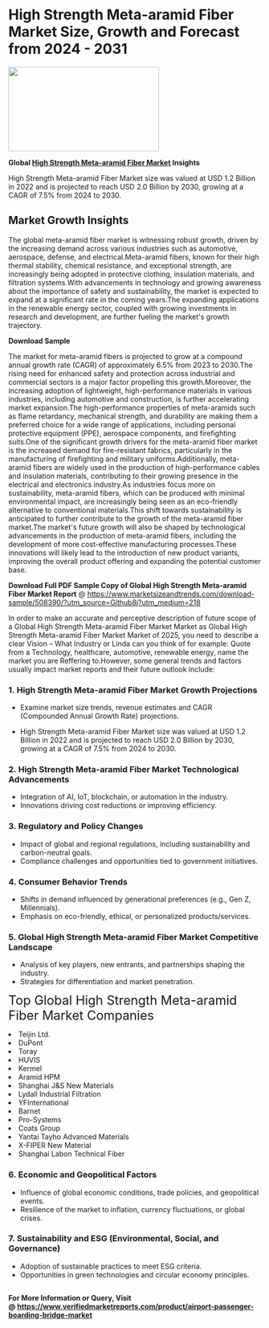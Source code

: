 <H1>High Strength Meta-aramid Fiber Market Size, Growth and Forecast from 2024 - 2031</H1><img class="aligncenter size-medium wp-image-584254" src="https://thirdeyenews.in/wp-content/uploads/2024/09/Global-Market-Research-300x168.jpeg" alt="" width="300" height="168" /><p><strong>Global&nbsp;<a href="https://www.marketsizeandtrends.com/download-sample/508390/?utm_source=Github8j?utm_medium=218">High Strength Meta-aramid Fiber Market</a> Insights</strong></p><p>High Strength Meta-aramid Fiber Market size was valued at USD 1.2 Billion in 2022 and is projected to reach USD 2.0 Billion by 2030, growing at a CAGR of 7.5% from 2024 to 2030.</p><p><h2>Market Growth Insights</h2> <p>The global meta-aramid fiber market is witnessing robust growth, driven by the increasing demand across various industries such as automotive, aerospace, defense, and electrical.Meta-aramid fibers, known for their high thermal stability, chemical resistance, and exceptional strength, are increasingly being adopted in protective clothing, insulation materials, and filtration systems.With advancements in technology and growing awareness about the importance of safety and sustainability, the market is expected to expand at a significant rate in the coming years.The expanding applications in the renewable energy sector, coupled with growing investments in research and development, are further fueling the market's growth trajectory.</p> <p><strong>Download Sample</strong></p> <p>The market for meta-aramid fibers is projected to grow at a compound annual growth rate (CAGR) of approximately 6.5% from 2023 to 2030.The rising need for enhanced safety and protection across industrial and commercial sectors is a major factor propelling this growth.Moreover, the increasing adoption of lightweight, high-performance materials in various industries, including automotive and construction, is further accelerating market expansion.The high-performance properties of meta-aramids such as flame retardancy, mechanical strength, and durability are making them a preferred choice for a wide range of applications, including personal protective equipment (PPE), aerospace components, and firefighting suits.One of the significant growth drivers for the meta-aramid fiber market is the increased demand for fire-resistant fabrics, particularly in the manufacturing of firefighting and military uniforms.Additionally, meta-aramid fibers are widely used in the production of high-performance cables and insulation materials, contributing to their growing presence in the electrical and electronics industry.As industries focus more on sustainability, meta-aramid fibers, which can be produced with minimal environmental impact, are increasingly being seen as an eco-friendly alternative to conventional materials.This shift towards sustainability is anticipated to further contribute to the growth of the meta-aramid fiber market.The market's future growth will also be shaped by technological advancements in the production of meta-aramid fibers, including the development of more cost-effective manufacturing processes.These innovations will likely lead to the introduction of new product variants, improving the overall product offering and expanding the potential customer base.<p><span class=""><strong>Download Full PDF Sample Copy of Global High Strength Meta-aramid Fiber Market Report</strong> @ <a href="https://www.marketsizeandtrends.com/download-sample/508390/?utm_source=Github8j?utm_medium=218" target="_blank">https://www.marketsizeandtrends.com/download-sample/508390/?utm_source=Github8j?utm_medium=218</a></span></p><p>In order to make an accurate and perceptive description of future scope of a Global&nbsp;High Strength Meta-aramid Fiber Market Market as Global&nbsp;High Strength Meta-aramid Fiber Market Market of 2025, you need to describe a clear Vision &ndash; What Industry or Linda can you think of for example: Quote from a Technology, healthcare, automotive, renewable energy, name the market you are Reffering to.However, some general trends and factors usually impact market reports and their future outlook include:</p><h3>1.&nbsp;<strong>High Strength Meta-aramid Fiber Market Growth Projections</strong></h3><ul><li>Examine market size trends, revenue estimates and CAGR (Compounded Annual Growth Rate) projections.</li><li><p>High Strength Meta-aramid Fiber Market size was valued at USD 1.2 Billion in 2022 and is projected to reach USD 2.0 Billion by 2030, growing at a CAGR of 7.5% from 2024 to 2030.</p></li></ul><h3>2.&nbsp;<strong>High Strength Meta-aramid Fiber Market Technological Advancements</strong></h3><ul><li>Integration of AI, IoT, blockchain, or automation in the industry.</li><li>Innovations driving cost reductions or improving efficiency.</li></ul><h3>3.&nbsp;<strong>Regulatory and Policy Changes</strong></h3><ul><li>Impact of global and regional regulations, including sustainability and carbon-neutral goals.</li><li>Compliance challenges and opportunities tied to government initiatives.</li></ul><h3>4.&nbsp;<strong>Consumer Behavior Trends</strong></h3><ul><li>Shifts in demand influenced by generational preferences (e.g., Gen Z, Millennials).</li><li>Emphasis on eco-friendly, ethical, or personalized products/services.</li></ul><h3>5.&nbsp;<strong>Global High Strength Meta-aramid Fiber Market Competitive Landscape</strong></h3><ul><li>Analysis of key players, new entrants, and partnerships shaping the industry.</li><li>Strategies for differentiation and market penetration.</li></ul><p data-pm-slice="1 1 []"><span style="color: inherit; font-family: inherit; font-size: 25px;">Top Global High Strength Meta-aramid Fiber Market Companies</span></p><div class="" data-test-id=""><p><li>Teijin Ltd.</li><li> DuPont</li><li> Toray</li><li> HUVIS</li><li> Kermel</li><li> Aramid HPM</li><li> Shanghai J&S New Materials</li><li> Lydall Industrial Filtration</li><li> YFInternational</li><li> Barnet</li><li> Pro-Systems</li><li> Coats Group</li><li> Yantai Tayho Advanced Materials</li><li> X-FIPER New Material</li><li> Shanghai Labon Technical Fiber</li></p></div><h3>6.&nbsp;<strong>Economic and Geopolitical Factors</strong></h3><ul><li>Influence of global economic conditions, trade policies, and geopolitical events.</li><li>Resilience of the market to inflation, currency fluctuations, or global crises.</li></ul><h3>7.&nbsp;<strong>Sustainability and ESG (Environmental, Social, and Governance)</strong></h3><ul><li>Adoption of sustainable practices to meet ESG criteria.</li><li>Opportunities in green technologies and circular economy principles.</li></ul><h2><strong style="font-size: 14px;">For More Information or Query, Visit @&nbsp;</strong><a style="background-color: #ffffff; font-size: 14px;" href="https://www.marketsizeandtrends.com/report/high-strength-meta-aramid-fiber-market/" target="_blank">https://www.verifiedmarketreports.com/product/airport-passenger-boarding-bridge-market</a></h2>